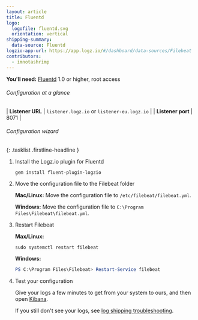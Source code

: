 ```yaml
---
layout: article
title: Fluentd
logo:
  logofile: fluentd.svg
  orientation: vertical
shipping-summary:
  data-source: Fluentd
logzio-app-url: https://app.logz.io/#/dashboard/data-sources/Filebeat
contributors:
  - imnotashrimp
---
```


**You'll need:** [Fluentd](https://www.fluentd.org/download) 1.0 or higher, root access

###### Configuration at a glance

| **Listener URL** | `listener.logz.io` or `listener-eu.logz.io` |
| **Listener port** | 8071 |

###### Configuration wizard

{: .tasklist .firstline-headline }
1. Install the Logz.io plugin for Fluentd

    ```shell
    gem install fluent-plugin-logzio
    ```

2. Move the configuration file to the Filebeat folder

    **Mac/Linux:** Move the configuration file to `/etc/filebeat/filebeat.yml`.

    **Windows:** Move the configuration file to `C:\Program Files\Filebeat\filebeat.yml`.

3. Restart Filebeat

    **Max/Linux:**

    ```shell
    sudo systemctl restart filebeat
    ```

    **Windows:**

    ```powershell
    PS C:\Program Files\Filebeat> Restart-Service filebeat
    ```

4. Test your configuration

    Give your logs a few minutes to get from your system to ours, and then open [Kibana](https://app.logz.io/#/dashboard/kibana).

    If you still don't see your logs, see [log shipping troubleshooting]({{site.baseurl}}/user-guide/log-shipping/log-shipping-troubleshooting.html).
